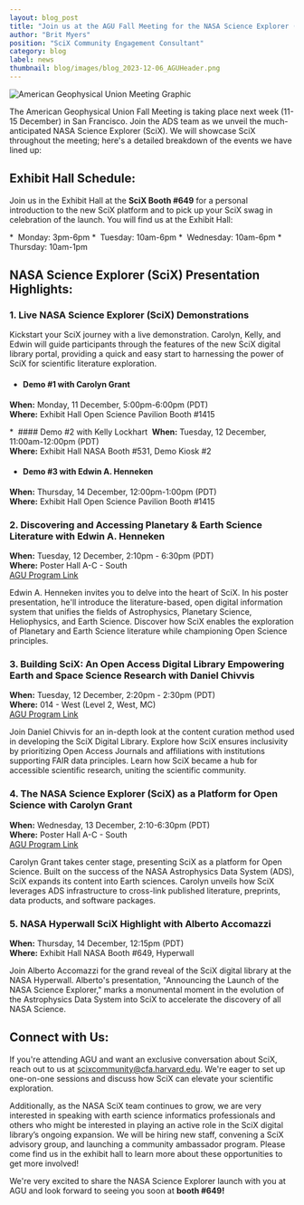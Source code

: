 ```yaml
---
layout: blog_post
title: "Join us at the AGU Fall Meeting for the NASA Science Explorer (SciX) Launch"
author: "Brit Myers"
position: "SciX Community Engagement Consultant"
category: blog
label: news
thumbnail: blog/images/blog_2023-12-06_AGUHeader.png
---
```


<img class="img-thumbnail" src="{{ site.baseurl }}/blog/images/blog_2023-12-06_AGUHeader.png" alt="American Geophysical Union Meeting Graphic"/>

The American Geophysical Union Fall Meeting is taking place next week (11-15 December) in San Francisco. Join the ADS team as we unveil the much-anticipated NASA Science Explorer (SciX). We will showcase SciX throughout the meeting; here's a detailed breakdown of the events we have lined up:

## Exhibit Hall Schedule:

Join us in the Exhibit Hall at the **SciX Booth #649** for a personal introduction to the new SciX platform and to pick up your SciX swag in celebration of the launch. You will find us at the Exhibit Hall:

*  Monday: 3pm-6pm
*  Tuesday: 10am-6pm
*  Wednesday: 10am-6pm
*  Thursday: 10am-1pm

## NASA Science Explorer (SciX) Presentation Highlights:

### 1. Live NASA Science Explorer (SciX) Demonstrations

Kickstart your SciX journey with a live demonstration. Carolyn, Kelly, and Edwin will guide participants through the features of the new SciX digital library portal, providing a quick and easy start to harnessing the power of SciX for scientific literature exploration.

* #### Demo #1 with Carolyn Grant

 **When:** Monday, 11 December, 5:00pm-6:00pm (PDT)
 <br>**Where:** Exhibit Hall Open Science Pavilion Booth #1415 

*  #### Demo #2 with Kelly Lockhart
 **When:** Tuesday, 12 December, 11:00am-12:00pm (PDT)
 <br>**Where:** Exhibit Hall NASA Booth #531, Demo Kiosk #2

* #### Demo #3 with Edwin A. Henneken
 **When:** Thursday, 14 December, 12:00pm-1:00pm (PDT)
 <br>**Where:** Exhibit Hall Open Science Pavilion Booth #1415 

### 2. Discovering and Accessing Planetary & Earth Science Literature with Edwin A. Henneken
**When:** Tuesday, 12 December, 2:10pm - 6:30pm (PDT)
 <br>**Where:** Poster Hall A-C - South
 <br>[AGU Program Link](https://agu.confex.com/agu/fm23/meetingapp.cgi/Paper/1290903)

Edwin A. Henneken invites you to delve into the heart of SciX. In his poster presentation, he'll introduce the literature-based, open digital information system that unifies the fields of Astrophysics, Planetary Science, Heliophysics, and Earth Science. Discover how SciX enables the exploration of Planetary and Earth Science literature while championing Open Science principles.

### 3. Building SciX: An Open Access Digital Library Empowering Earth and Space Science Research with Daniel Chivvis

**When:** Tuesday, 12 December, 2:20pm - 2:30pm (PDT)
 <br>**Where:** 014 - West (Level 2, West, MC)
 <br>[AGU Program Link](https://agu.confex.com/agu/fm23/meetingapp.cgi/Paper/1400075)

Join Daniel Chivvis for an in-depth look at the content curation method used in developing the SciX Digital Library. Explore how SciX ensures inclusivity by prioritizing Open Access Journals and affiliations with institutions supporting FAIR data principles. Learn how SciX became a hub for accessible scientific research, uniting the scientific community.

### 4. The NASA Science Explorer (SciX) as a Platform for Open Science with Carolyn Grant

**When:** Wednesday, 13 December, 2:10-6:30pm (PDT)
 <br>**Where:** Poster Hall A-C - South
 <br>[AGU Program Link](https://agu.confex.com/agu/fm23/meetingapp.cgi/Paper/1398709)

Carolyn Grant takes center stage, presenting SciX as a platform for Open Science. Built on the success of the NASA Astrophysics Data System (ADS), SciX expands its content into Earth sciences. Carolyn unveils how SciX leverages ADS infrastructure to cross-link published literature, preprints, data products, and software packages.

### 5. NASA Hyperwall SciX Highlight with Alberto Accomazzi
**When:** Thursday, 14 December, 12:15pm (PDT)
 <br>**Where:** Exhibit Hall NASA Booth #649, Hyperwall

Join Alberto Accomazzi for the grand reveal of the SciX digital library at the NASA Hyperwall. Alberto's presentation, "Announcing the Launch of the NASA Science Explorer," marks a monumental moment in the evolution of the Astrophysics Data System into SciX to accelerate the discovery of all NASA Science. 

## Connect with Us:

If you're attending AGU and want an exclusive conversation about SciX, reach out to us at [scixcommunity@cfa.harvard.edu](mailto:scixcommunity@cfa.harvard.edu). We're eager to set up one-on-one sessions and discuss how SciX can elevate your scientific exploration.

Additionally, as the NASA SciX team continues to grow, we are very interested in speaking with earth science informatics professionals and others who might be interested in playing an active role in the SciX digital library’s ongoing expansion. We will be hiring new staff, convening a SciX advisory group, and launching a community ambassador program. Please come find us in the exhibit hall to learn more about these opportunities to get more involved! 

We're very excited to share the NASA Science Explorer launch with you at AGU and look forward to seeing you soon at **booth #649!**

